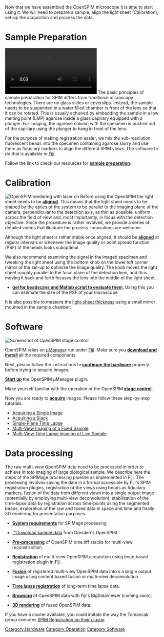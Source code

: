 Now that we have assembled the OpenSPIM microscope it is time to start
using it. We will need to prepare a sample, align the light sheet
(Calibration), set-up the acquisition and process the data.

# Sample Preparation

![Pulling Drosophila embryos in agarose inside a glass capilary (*with
some priceless random audio*)](Pulling_embryos_into_capillary.ogv
"Pulling Drosophila embryos in agarose inside a glass capilary (with some priceless random audio)")
The basic principles of sample preparation for SPIM differs from
traditional microscopy technologies. There are no glass slides or
coverslips. Instead, the sample needs to be suspended in a water filled
chamber in front of the lens so that it can be rotated. This is usually
achieved by embedding the sample in a low melting point (LMP) agarose
inside a glass capillary equipped with a plunger. For imaging, the
agarose column with the specimen is pushed out of the capillary using
the plunger to hang in front of the lens.

For the purpose of making registration easier, we mix the sub-resolution
fluorescent beads into the specimen containing agarose slurry and use
them as fiduciary markers to align the different SPIM views. The
software to do that is available in [Fiji](http://fiji.sc).

Follow the link to check our resources for [**sample
preparation**](Sample_Preparation "wikilink").

# Calibration

![OpenSPIM rendering with laser on](1I_1D_OpenSPIM.png
"OpenSPIM rendering with laser on") Before using the OpenSPIM the light
sheet needs to be [**aligned**](Light-sheet_Calibration "wikilink").
This means that the light sheet needs to be shaped by the optics of the
system to be parallel to the imaging plane of the camera, perpendicular
to the detection axis, as thin as possible, uniform across the field of
view and, most importantly, in focus with the detection objective. Since
the procedure is rather involved, we provide a series of detailed videos
that illustrate the process. Innovations are welcome.

Although the light sheet is rather stable once aligned, it should be
[**aligned**](Light-sheet_Calibration "wikilink") at regular intervals
or whenever the image quality or point spread function (PSF) of the
beads looks suboptimal.

We also recommend examining the signal in the imaged specimen and
tweaking the light sheet using the bottom knob on the lower left corner
mirror of the set-up to optimize the image quality. The knob moves the
light sheet roughly parallel to the focal plane of the detection lens,
and thus moving it back and forth focuses the lens into the middle of
the light sheet.

  - **[gel for beadscans and Matlab script to evaluate
    them](http://www.dkfz.de/Macromol/quickfit/beadscan.html)**. Using
    this you can estimate the size of the PSF of your microscope

It is also possible to measure the [light-sheet
thickness](Light_sheet_characterization "wikilink") using a small mirror
mounted in the sample chamber.

# Software

![Screenshot of OpenSPIM stage control](Stagecontrols.png
"Screenshot of OpenSPIM stage control")

OpenSPIM relies on [µManager](http://valelab.ucsf.edu/~MM/MMwiki/) run
under [Fiji](http://fiji.sc). Make sure you [**download and
install**](Downloads "wikilink") all the required components.

Next, please follow the instructions to [**configure the
hardware**](Downloads#Initial_hardware_configuration "wikilink")
properly before trying to acquire images.

[**Start up**](OpenSPIM_Software_start_up "wikilink") the OpenSPIM
µManager plugin.

Make yourself familiar with the operation of the OpenSPIM [**stage
control**](OpenSPIM_stage_control "wikilink").

Now you are ready to [**acquire**](Acquisition "wikilink") images.
Please follow these step-by-step tutorials:

  - [Acquiring a Single
    Image](Acquisition#Acquiring_a_Single_Image "wikilink")
  - [Acquiring a Stack](Acquisition#Acquiring_a_Stack "wikilink")
  - [Single-Plane Time
    Lapse](Acquisition#Single-Plane_Time_Lapse "wikilink")
  - [Multi-View Imaging of a Fixed
    Sample](Acquisition#Multi-View_Imaging_of_a_Fixed_Sample "wikilink")
  - [Multi-View Time Lapse imaging of Live
    Sample](Acquisition#Multi-View_Time_Lapses "wikilink")

# Data processing

The raw multi-view OpenSPIM data need to be processed in order to
achieve *in toto* imaging of large biological sample. We describe here
the steps of the SPIMage processing pipeline as implemented in Fiji. The
processing involves saving the data in a format accessible by Fiji's
SPIM registration plugins, registration of the views using beads as
fiduciary markers, fusion of the data from different views into a single
output image (potentially by employing multi-view deconvolution),
stabilisation of the time-lapse data by registration across time-points
using the segmented beads, exploration of the raw and fused data in
space and time and finally 3D rendering for presentation purposes.

  - [**System requirements**](Pre-requisites "wikilink") for SPIMage
    processing

<!-- end list -->

  - ['''Download sample data](Raw_data "wikilink") from Dresden's
    OpenSPIM.

<!-- end list -->

  - [**Pre-processing**](Pre-processing "wikilink") of OpenSPIM ome.tiff
    stacks for multi-view reconstruction.

<!-- end list -->

  - [**Registration**](Registration "wikilink") of multi-view OpenSPIM
    acquisition using bead based registration plugin in Fiji.

<!-- end list -->

  - [**Fusion**](Fusion "wikilink") of registered multi-view OpenSPIM
    data into s a single output image using content based fusion or
    multi-view deconvolution.

<!-- end list -->

  - [**Time lapse registration**](Timelapse_Registration "wikilink") of
    long-term time lapse data.

<!-- end list -->

  - [**Browsing**](Browsing "wikilink") of OpenSPIM data with Fiji's
    BigDataViewer (coming soon).

<!-- end list -->

  - [**3D rendering**](3D_rendering "wikilink") of fused OpenSPIM data.

If you have a cluster available, you could imitate the way the Tomancak
group executes [SPIM Registration on their
cluster](http://fiji.sc/SPIM_Registration_on_cluster).

[Category:Hardware](Category:Hardware "wikilink")
[Category:Operation](Category:Operation "wikilink")
[Category:Software](Category:Software "wikilink")
